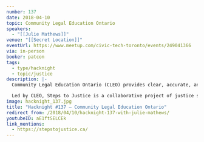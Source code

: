 ```yaml
---
number: 137
date: 2018-04-10
topic: Community Legal Education Ontario
speakers:
  - "[[Julie Mathews]]"
venue: "[[Secret Location]]"
eventUrl: https://www.meetup.com/civic-tech-toronto/events/249041366
via: in-person
booker: patcon
tags:
  - type/hacknight
  - topic/justice
description: |-
  Community Legal Education Ontario (CLEO) provides clear, accurate, and practical legal rights education and information to help people in Ontario understand and exercise their legal rights. They carry out training and research to support other clinics, community groups, and justice sector partners in their public legal education work.

  Led by CLEO, Steps to Justice is a collaborative project of justice sector organizations. It gives comprehensive online information on common legal problems that people experience in family, housing, employment and other areas of law.
image: hacknight_137.jpg
title: "Hacknight #137 – Community Legal Education Ontario"
redirect_from: /2018/04/10/hacknight-137-with-julie-mathews/
youtubeID: aE1ftSELCEk
link_mentions:
  - https://stepstojustice.ca/
---
```

